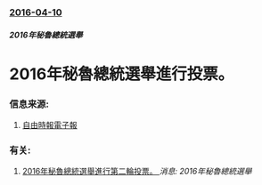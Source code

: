 ### [2016-04-10](/news/2016/04/10/index.md)

##### 2016年秘魯總統選舉
# 2016年秘魯總統選舉進行投票。 




### 信息来源:

1. [自由時報電子報](http://news.ltn.com.tw/news/world/paper/977516)

### 有关:

1. [2016年秘魯總統選舉進行第二輪投票。 ](/zh/news/2016/06/5/2016年秘魯總統選舉進行第二輪投票.md) _消息: 2016年秘魯總統選舉_
